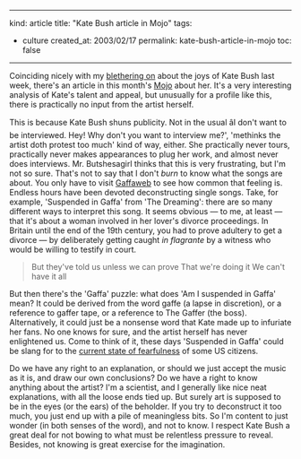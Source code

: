 -----
kind: article
title: "Kate Bush article in Mojo"
tags:
- culture
created_at: 2003/02/17
permalink: kate-bush-article-in-mojo
toc: false
-----

<p>Coinciding nicely with my <a href="http://www.rousette.org.uk/blog/archives/kate-bush-all-albums" title="Kate Bush - All Albums">blethering on</a> about the joys of Kate Bush last week, there's an article in this month's <a href="http://www.mojo4music.com/" title="Mojo Music Magazine">Mojo</a> about her. It's a very interesting analysis of Kate's talent and appeal, but unusually for a profile like this, there is practically no input from the artist herself.</p>

<p>This is because Kate Bush shuns publicity. Not in the usual âI don't want to be interviewed. Hey! Why don't you want to interview me?', 'methinks the artist doth protest too much' kind of way, either. She practically never tours, practically never makes appearances to plug her work, and almost never does interviews. Mr. Butshesagirl thinks that this is very frustrating, but I'm not so sure. That's not to say that I don't <em>burn</em> to know what the songs are about. You only have to visit <a href="http://gaffa.org/" title="Gaffaweb">Gaffaweb</a> to see how common that feeling is. Endless hours have been devoted deconstructing single songs. Take, for example, 'Suspended in Gaffa' from 'The Dreaming': there are so many different ways to interpret this song. It seems obvious &mdash; to me, at least &mdash; that it's about a woman involved in her lover's divorce proceedings. In Britain until the end of the 19th century, you had to prove adultery to get a divorce &mdash; by deliberately getting caught <em>in flagrante</em> by a witness who would be willing to testify in court.</p>

<blockquote>
But they've told us unless we can prove
That we're doing it
We can't have it all
</blockquote>

<p>But then there's the 'Gaffa' puzzle: what does 'Am I suspended in Gaffa' mean? It could be derived from the word gaffe (a lapse in discretion), or a reference to gaffer tape, or a reference to The Gaffer (the boss). Alternatively, it could just be a nonsense word that Kate made up to infuriate her fans. No one knows for sure, and the artist herself has never enlightened us. Come to think of it, these days 'Suspended in Gaffa' could be slang for to the <a href="http://www.geekculture.com/joyoftech/joyarchives/446.html" title="Joy of Tech">current state of fearfulness</a> of some US citizens.</p>

<p>Do we have any right to an explanation, or should we just accept the music as it is, and draw our own conclusions? Do we have a right to know anything about the artist? I'm a scientist, and I generally like nice neat explanations, with all the loose ends tied up. But surely art is supposed to be in the eyes (or the ears) of the beholder. If you try to deconstruct it too much, you just end up with a pile of meaningless bits. So I'm content to just wonder (in both senses of the word), and not to know. I respect Kate Bush a great deal for not bowing to what must be relentless pressure to reveal. Besides, not knowing is great exercise for the imagination.</p>
